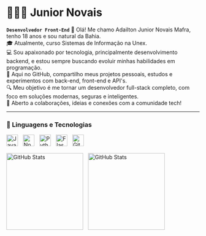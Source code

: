 # 👩🏻‍💻 Junior Novais

**`Desenvolvedor Front-End`**
👋 Olá! Me chamo Adailton Junior Novais Mafra, tenho 18 anos e sou natural da Bahia.
<br>
🎓 Atualmente, curso Sistemas de Informação na Unex.
<br>
💻 Sou apaixonado por tecnologia, principalmente desenvolvimento backend, e estou sempre buscando evoluir minhas habilidades em programação.
<br>
🚀 Aqui no GitHub, compartilho meus projetos pessoais, estudos e experimentos com back-end, front-end e API's.
<br>
🔍 Meu objetivo é me tornar um desenvolvedor full-stack completo, com foco em soluções modernas, seguras e inteligentes.
<br>
🤝 Aberto a colaborações, ideias e conexões com a comunidade tech!

---

### 🤖 Linguagens e Tecnologias


<img 
    align="left" 
    alt="JavaScript" 
    title="JavaScript"
    width="30px" 
    style="padding-right: 10px;" 
    src="https://cdn.jsdelivr.net/gh/devicons/devicon@latest/icons/javascript/javascript-original.svg" 
/>
 <img
    align="left" 
    alt="Node" 
    title="Node"
    width="30px" 
    style="padding-right: 10px;" 
    src="https://cdn.jsdelivr.net/gh/devicons/devicon@latest/icons/nodejs/nodejs-original.svg" 
/>
 
<img 
    align="left" 
    alt="Python" 
    title="Python"
    width="30px" 
    style="padding-right: 10px;" 
    src="https://cdn.jsdelivr.net/gh/devicons/devicon@latest/icons/python/python-original.svg" 
/>
 <img
    align="left" 
    alt="Flask" 
    title="Flask"
    width="30px" 
    style="padding-right: 10px;" 
    src="https://cdn.jsdelivr.net/gh/devicons/devicon@latest/icons/flask/flask-original.svg" 
/>
<img
    align="left" 
    alt="Git" 
    title="Git"
    width="30px" 
    style="padding-right: 10px;" 
    src="https://cdn.jsdelivr.net/gh/devicons/devicon@latest/icons/git/git-original.svg" 
/>
<br/>
<br/>


<p>
  <img 
    align="left" 
    alt="GitHub Stats" 
    height="200" 
    style="padding-right: 10px;" 
    src="https://github-readme-stats.vercel.app/api?username=juniornovais&show_icons=true&theme=dark&include_all_commits=true&locale=pt-br" 
  />

<img 
      align="left" 
      alt="GitHub Stats" 
      height="200" 
      src="https://github-readme-stats.vercel.app/api/top-langs/?username=juniornovais&theme=dark&layout=compact&custom_title=Tecnologias&langs_count=9" 
  />

</p>
